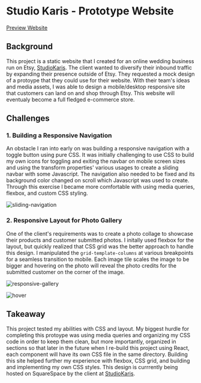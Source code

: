 # Studio Karis - Prototype Website

[Preview Website](https://kev-jung.github.io/studio-karis/index.html)

## Background

This project is a static website that I created for an online wedding business run on Etsy, [StudioKaris](https://www.etsy.com/shop/studiokaris/?etsrc=sdt). The client wanted to diversify their inbound traffic by expanding their presence outside of Etsy. They requested a mock design of a protoype that they could use for their website. With their team's ideas and media assets, I was able to design a mobile/desktop responsive site that customers can land on and shop through Etsy. This website will eventualy become a full fledged e-commerce store.

## Challenges

### 1. Building a Responsive Navigation

An obstacle I ran into early on was building a responsive navigation with a toggle button using pure CSS. It was initially challenging to use CSS to build my own icons for toggling and exiting the navbar on mobile screen sizes and using the transform properties' various usages to create a sliding navbar with some Javascript. The navigation also needed to be fixed and its background color changed on scroll which Javascript was used to create. Through this exercise I became more comfortable with using media queries, flexbox, and custom CSS styling.

![sliding-navigation](https://user-images.githubusercontent.com/86936720/186783835-ba9f7dc7-9860-4b33-b299-2b9697377460.gif)

### 2. Responsive Layout for Photo Gallery

One of the client's requirements was to create a photo collage to showcase their products and customer submitted photos. I initally used flexbox for the layout, but quickly realized that CSS grid was the better approach to handle this design. I manipulated the `grid-template-columns` at various breakpoints for a seamless transition to mobile. Each image tile scales the image to be bigger and hovering on the photo will reveal the photo credits for the submitted customer on the corner of the image.

![responsive-gallery](https://user-images.githubusercontent.com/86936720/186785118-aaee95d3-587c-4dd5-8d15-d265c57e37aa.gif)

![hover](https://user-images.githubusercontent.com/86936720/186785339-f9e6a5c2-dc03-4090-87e4-b4efd950e89d.gif)

## Takeaway

This project tested my abilities with CSS and layout. My biggest hurdle for completing this protoype was using media queries and organizing my CSS code in order to keep them clean, but more importantly, organized in sections so that later in the future when I re-build this project using React, each component will have its own CSS file in the same directory. Building this site helped further my experience with flexbox, CSS grid, and building and implementing my own CSS styles. This design is currrently being hosted on SquareSpace by the client at [StudioKaris](https://www.studiokaris.com/).
